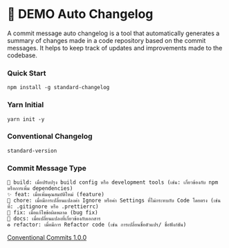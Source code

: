 # 🎉 DEMO Auto Changelog
A commit message auto changelog is a tool that automatically generates a summary of changes made in a code repository based on the commit messages. It helps to keep track of updates and improvements made to the codebase.

### Quick Start
```
npm install -g standard-changelog
```

### Yarn Initial
```
yarn init -y
```

### Conventional Changelog
```
standard-version
```

### Commit Message Type
```
👷 build: เมื่อปรับปรุง build config หรือ development tools (เช่น: เกี่ยวข้องกับ npm หรือการเพิ่ม dependencies)
✨ feat: เมื่อเพิ่มคุณสมบัติใหม่ (feature)
🔧 chore: เมื่อมีการเปลี่ยนแปลงค่า Ignore หรือค่า Settings ที่ไม่กระทบกับ Code โดยตรง (เช่นที่: .gitignore หรือ .prettierrc)
🐛 fix: เมื่อแก้ไขข้อผิดพลาด (bug fix)
📝 docs: เมื่อเปลี่ยนแปลงที่เกี่ยวข้องกับเอกสาร
♻️ refactor: เมื่อมีการ Refactor code (เช่น การเปลี่ยนชื่อตัวแปร/ ชื่อฟังก์ชัน)
```

[Conventional Commits 1.0.0](https://www.conventionalcommits.org/en/v1.0.0/)